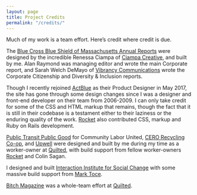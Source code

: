 ```yaml
---
layout: page
title: Project Credits
permalink: "/credits/"
---
```


Much of my work is a team effort. Here’s credit where credit is due.

The [Blue Cross Blue Shield of Massachusetts Annual Reports](http://www.bluecrossma.com/together2014) were designed by the incredible Renessa Ciampa of [Ciampa Creative](http://www.ciampacreative.com), and built by me. Alan Raymond was managing editor and wrote the main Corporate report, and Sarah Welch DeMayo of [Vibrancy Communications](http://www.vibrancycom.com) wrote the Corporate Citizenship and Diversity & Inclusion reports.

Though I recently rejoined [ActBlue](http://www.actblue.com) as their Product Designer in May 2017, the site has gone through some design changes since I was a designer and front-end developer on their team from 2006-2009. I can only take credit for some of the CSS and HTML markup that remains, though the fact that it is still in their codebase is a testament either to their laziness or the enduring quality of the work. [Rocket](https://twitter.com/rocket_nova) also contributed CSS, markup and Ruby on Rails development.

[Public Transit Public Good](http://www.publictransitpublicgood.org) for Community Labor United, [CERO Recycling Co-op](http://www.cero.coop), and [Upwell](http://www.upwell.us) were designed and built by me during my time as a worker-owner at [Quilted](http://quilted.coop), with build support from fellow worker-owners [Rocket](https://twitter.com/rocket_nova) and Colin Sagan.

I designed and built [Interaction Institute for Social Change](http://www.interactioninstitute.org) with some massive build support from [Mark Toce](http://www.marktoce.com).

[Bitch Magazine](http://www.bitchmagazine.org) was a whole-team effort at [Quilted](http://quilted.coop).
